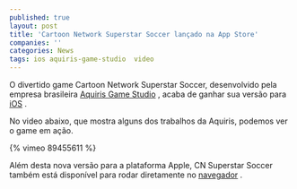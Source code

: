```yaml
---
published: true
layout: post
title: 'Cartoon Network Superstar Soccer lançado na App Store'
companies: ''
categories: News
tags: ios aquiris-game-studio  video
---
```


 
O divertido game Cartoon Network Superstar Soccer, desenvolvido pela empresa brasileira <a href="http://www.aquiris.com.br/?lang=pt_BR" target="_blank">Aquiris Game Studio</a>
, acaba de ganhar sua vers&#227;o para <a href="https://itunes.apple.com/br/app/cn-superstar-soccer/id839550780?l=en" target="_blank">iOS</a>
.
 
No video abaixo, que mostra alguns dos trabalhos da Aquiris, podemos ver o game em a&#231;&#227;o.
 
{% vimeo 89455611 %} 

Al&#233;m desta nova vers&#227;o para a plataforma Apple, CN  Superstar Soccer tamb&#233;m est&#225; dispon&#237;vel para rodar diretamente no <a href="http://www.cartoonnetwork.com/games/cc/superstar-soccer/" target="_blank">navegador</a>
.
 
 

